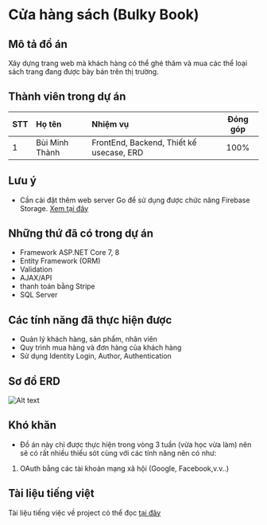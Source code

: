 # Cửa hàng sách (Bulky Book)
## Mô tả đồ án
Xây dựng trang web mà khách hàng có thể ghé thăm và mua các thể loại sách trang đang được bày bán trên thị trường.
## Thành viên trong dự án
| **STT** |        **Họ tên**       |                 **Nhiệm vụ**                | **Đóng góp** |
|:-------|:-----------------------|:-------------------------------------------|:------------:|
| 1       | Bùi Minh Thành | FrontEnd, Backend, Thiết kế usecase, ERD | 100%          |

## Lưu ý 
- Cần cài đặt thêm web server Go để sử dụng được chức năng Firebase Storage. [Xem tại đây](https://github.com/LNThanhNhan/FirebaseGo)

## Những thứ đã có trong dự án
- Framework ASP.NET Core 7, 8
- Entity Framework (ORM)
- Validation
- AJAX/API
- thanh toán bằng Stripe
- SQL Server
## Các tính năng đã thực hiện được
- Quản lý khách hàng, sản phẩm, nhân viên
- Quy trình mua hàng và đơn hàng của khách hàng
- Sử dụng Identity Login, Author, Authentication
## Sơ đồ ERD
<img src="ERD.png" alt="Alt text" title="Optional title">


## Khó khăn 
- Đồ án này chỉ được thực hiện trong vòng 3 tuần (vừa học vừa làm) nên sẽ có rất nhiều thiếu sót cùng với các tính năng nên có như: 
1. OAuth bằng các tài khoản mạng xã hội (Google, Facebook,v.v..)


## Tài liệu tiếng việt 
Tài liệu tiếng việc về project có thể đọc [tại đây](https://drive.google.com/file/d/1T9nKVgqFZZhSVR2ikRvQC2Zp5g1x08tn/view?usp=sharing)
